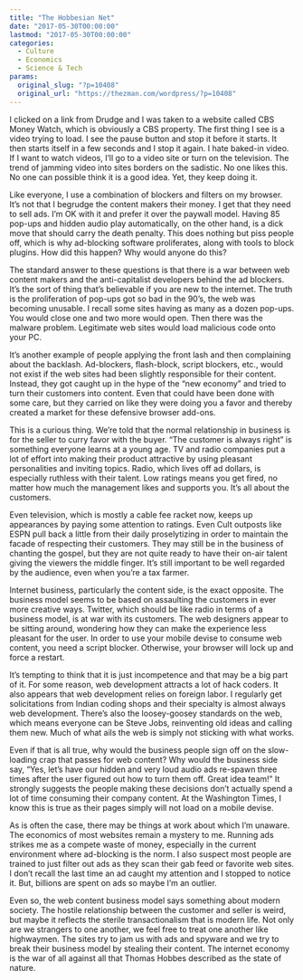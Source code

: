 ```yaml
---
title: "The Hobbesian Net"
date: "2017-05-30T00:00:00"
lastmod: "2017-05-30T00:00:00"
categories:
  - Culture
  - Economics
  - Science & Tech
params:
  original_slug: "?p=10408"
  original_url: "https://thezman.com/wordpress/?p=10408"
---
```


I clicked on a link from Drudge and I was taken to a website called CBS
Money Watch, which is obviously a CBS property. The first thing I see is
a video trying to load. I see the pause button and stop it before it
starts. It then starts itself in a few seconds and I stop it again. I
hate baked-in video. If I want to watch videos, I’ll go to a video site
or turn on the television. The trend of jamming video into sites borders
on the sadistic. No one likes this. No one can possible think it is a
good idea. Yet, they keep doing it.

Like everyone, I use a combination of blockers and filters on my
browser. It’s not that I begrudge the content makers their money. I get
that they need to sell ads. I’m OK with it and prefer it over the
paywall model. Having 85 pop-ups and hidden audio play automatically, on
the other hand, is a dick move that should carry the death penalty. This
does nothing but piss people off, which is why ad-blocking software
proliferates, along with tools to block plugins. How did this happen?
Why would anyone do this?

The standard answer to these questions is that there is a war between
web content makers and the anti-capitalist developers behind the ad
blockers. It’s the sort of thing that’s believable if you are new to the
internet. The truth is the proliferation of pop-ups got so bad in the
90’s, the web was becoming unusable. I recall some sites having as many
as a dozen pop-ups. You would close one and two more would open. Then
there was the malware problem. Legitimate web sites would load malicious
code onto your PC.

It’s another example of people applying the front lash and then
complaining about the backlash. Ad-blockers, flash-block, script
blockers, etc., would not exist if the web sites had been slightly
responsible for their content. Instead, they got caught up in the hype
of the “new economy” and tried to turn their customers into content.
Even that could have been done with some care, but they carried on like
they were doing you a favor and thereby created a market for these
defensive browser add-ons.

This is a curious thing. We’re told that the normal relationship in
business is for the seller to curry favor with the buyer. “The customer
is always right” is something everyone learns at a young age. TV and
radio companies put a lot of effort into making their product attractive
by using pleasant personalities and inviting topics. Radio, which lives
off ad dollars, is especially ruthless with their talent. Low ratings
means you get fired, no matter how much the management likes and
supports you. It’s all about the customers.

Even television, which is mostly a cable fee racket now, keeps up
appearances by paying some attention to ratings. Even Cult outposts like
ESPN pull back a little from their daily proselytizing in order to
maintain the facade of respecting their customers. They may still be in
the business of chanting the gospel, but they are not quite ready to
have their on-air talent giving the viewers the middle finger. It’s
still important to be well regarded by the audience, even when you’re a
tax farmer.

Internet business, particularly the content side, is the exact opposite.
The business model seems to be based on assaulting the customers in ever
more creative ways. Twitter, which should be like radio in terms of a
business model, is at war with its customers. The web designers appear
to be sitting around, wondering how they can make the experience less
pleasant for the user. In order to use your mobile devise to consume web
content, you need a script blocker. Otherwise, your browser will lock up
and force a restart.

It’s tempting to think that it is just incompetence and that may be a
big part of it. For some reason, web development attracts a lot of hack
coders. It also appears that web development relies on foreign labor. I
regularly get solicitations from Indian coding shops and their specialty
is almost always web development. There’s also the loosey-goosey
standards on the web, which means everyone can be Steve Jobs,
reinventing old ideas and calling them new. Much of what ails the web is
simply not sticking with what works.

Even if that is all true, why would the business people sign off on the
slow-loading crap that passes for web content? Why would the business
side say, “Yes, let’s have our hidden and very loud audio ads re-spawn
three times after the user figured out how to turn them off. Great idea
team!” It strongly suggests the people making these decisions don’t
actually spend a lot of time consuming their company content. At the
Washington Times, I know this is true as their pages simply will not
load on a mobile devise.

As is often the case, there may be things at work about which I’m
unaware. The economics of most websites remain a mystery to me. Running
ads strikes me as a compete waste of money, especially in the current
environment where ad-blocking is the norm. I also suspect most people
are trained to just filter out ads as they scan their gab feed or
favorite web sites. I don’t recall the last time an ad caught my
attention and I stopped to notice it. But, billions are spent on ads so
maybe I’m an outlier.

Even so, the web content business model says something about modern
society. The hostile relationship between the customer and seller is
weird, but maybe it reflects the sterile transactionalism that is modern
life. Not only are we strangers to one another, we feel free to treat
one another like highwaymen. The sites try to jam us with ads and
spyware and we try to break their business model by stealing their
content. The internet economy is the war of all against all that Thomas
Hobbes described as the state of nature.

